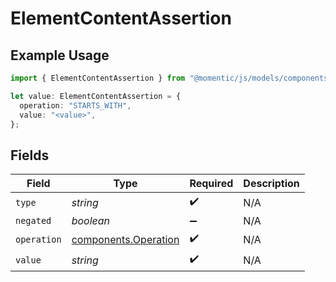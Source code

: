 # ElementContentAssertion

## Example Usage

```typescript
import { ElementContentAssertion } from "@momentic/js/models/components";

let value: ElementContentAssertion = {
  operation: "STARTS_WITH",
  value: "<value>",
};
```

## Fields

| Field                                                        | Type                                                         | Required                                                     | Description                                                  |
| ------------------------------------------------------------ | ------------------------------------------------------------ | ------------------------------------------------------------ | ------------------------------------------------------------ |
| `type`                                                       | *string*                                                     | :heavy_check_mark:                                           | N/A                                                          |
| `negated`                                                    | *boolean*                                                    | :heavy_minus_sign:                                           | N/A                                                          |
| `operation`                                                  | [components.Operation](../../models/components/operation.md) | :heavy_check_mark:                                           | N/A                                                          |
| `value`                                                      | *string*                                                     | :heavy_check_mark:                                           | N/A                                                          |